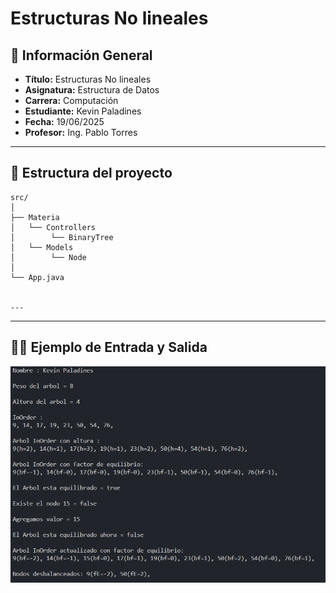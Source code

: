 # Estructuras No lineales

## 📌 Información General

- **Título:** Estructuras No lineales
- **Asignatura:** Estructura de Datos
- **Carrera:** Computación
- **Estudiante:** Kevin Paladines
- **Fecha:** 19/06/2025
- **Profesor:** Ing. Pablo Torres

---

## 🧩 Estructura del proyecto
    src/
    │
    ├── Materia
    │   └── Controllers
    │        └── BinaryTree
    │   └── Models
    │        └── Node
    │
    └── App.java


    ---

---
## 🧑‍💻 Ejemplo de Entrada y Salida

![alt text](image-2.png)